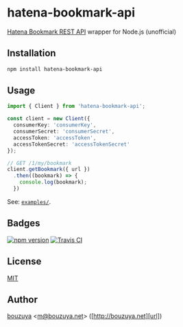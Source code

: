 # hatena-bookmark-api

[Hatena Bookmark REST API][hatena-bookmark-rest-api] wrapper for Node.js (unofficial)

[hatena-bookmark-rest-api]: http://developer.hatena.ne.jp/ja/documents/bookmark/apis/rest

## Installation

```bash
npm install hatena-bookmark-api
```

## Usage

```typescript
import { Client } from 'hatena-bookmark-api';

const client = new Client({
  consumerKey: 'consumerKey',
  consumerSecret: 'consumerSecret',
  accessToken: 'accessToken',
  accessTokenSecret: 'accessTokenSecret'
});

// GET /1/my/bookmark
client.getBookmark({ url })
  .then((bookmark) => {
    console.log(bookmark);
  })
```

See: [`examples/`](examples).

## Badges

[![npm version][npm-badge-url]][npm-url]
[![Travis CI][travis-ci-badge-url]][travis-ci-url]

[npm-badge-url]: https://img.shields.io/npm/v/hatena-bookmark-api
[npm-url]: https://www.npmjs.com/package/hatena-bookmark-api
[travis-ci-badge-url]: https://img.shields.io/travis/bouzuya/node-hatena-bookmark-api
[travis-ci-url]: https://travis-ci.org/bouzuya/node-hatena-bookmark-api

## License

[MIT](LICENSE)

## Author

[bouzuya][user] &lt;[m@bouzuya.net][mail]&gt; ([http://bouzuya.net][url])

[user]: https://github.com/bouzuya
[mail]: mailto:m@bouzuya.net
[url]: http://bouzuya.net
